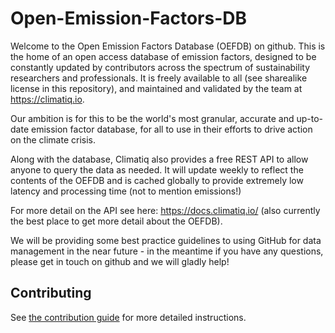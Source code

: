 # Open-Emission-Factors-DB
Welcome to the Open Emission Factors Database (OEFDB) on github. This is the home of an open access database of emission factors, designed to be constantly updated by contributors across the spectrum of sustainability researchers and professionals. It is freely available to all (see sharealike license in this repository), and maintained and validated by the team at https://climatiq.io.

Our ambition is for this to be the world's most granular, accurate and up-to-date emission factor database, for all to use in their efforts to drive action on the climate crisis.

Along with the database, Climatiq also provides a free REST API to allow anyone to query the data as needed. It will update weekly to reflect the contents of the OEFDB and is cached globally to provide extremely low latency and processing time (not to mention emissions!)

For more detail on the API see here: https://docs.climatiq.io/ (also currently the best place to get more detail about the OEFDB).
 
We will be providing some best practice guidelines to using GitHub for data management in the near future - in the meantime if you have any questions, please get in touch on github and we will gladly help!

## Contributing

See [the contribution guide](./CONTRIBUTING.md) for more detailed instructions.